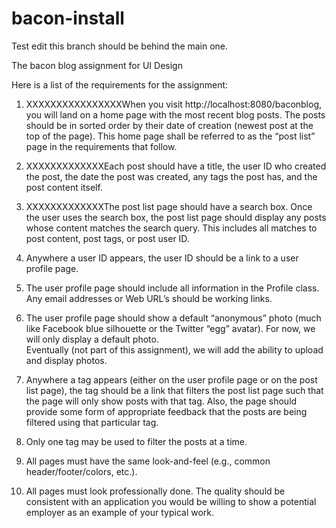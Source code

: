 bacon-install
=============

Test edit this branch should be behind the main one.

The bacon blog assignment for UI Design

Here is a list of the requirements for the assignment:

1. XXXXXXXXXXXXXXXXWhen you visit http://localhost:8080/baconblog, 
	you will land on a home page with the most recent blog posts.
	The posts should be in sorted order by their date of creation 
	(newest post at the top of the page).  This home page
	shall be referred to as the “post list” page in the 
	requirements that follow. 

2. XXXXXXXXXXXXXEach post should have a title, the user ID who created 
	the post, the date the post was created, any tags the post 
	has, and the post content itself. 

3. XXXXXXXXXXXXXThe post list page should have a search box.  Once 
	the user uses the search box, the post list page should 
	display any posts whose content matches the search query.  This 
	includes all matches to post content, post tags, or post user ID.  

4. Anywhere a user ID appears, the user ID should be a 
	link to a user profile page. 

5. The user profile page should include all information in 
	the Profile class.  Any email addresses or Web URL’s should 
	be working links. 

6. The user profile page should show a default “anonymous” photo 
	(much like Facebook blue silhouette or the Twitter “egg” 
	avatar).  For now, we will only display a default photo.  
	Eventually (not part of this assignment), we will add the 
	ability to upload and display photos. 

7. Anywhere a tag appears (either on the user profile page or 
	on the post list page), the tag should be a link that filters 
	the post list page such that the page will only show posts 
	with that tag.  Also, the page should provide some form 
	of appropriate feedback that the posts are being filtered 
	using that particular tag. 

8. Only one tag may be used to filter the posts at a time. 

9. All pages must have the same look-and-feel (e.g., common 
	header/footer/colors, etc.). 

10. All pages must look professionally done. The quality 
	should be consistent with an application you would be 
	willing to show a potential employer as an example of your 
	typical work. 
